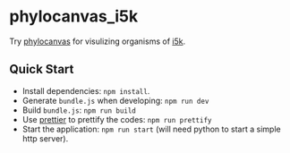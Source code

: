 # phylocanvas_i5k

Try [phylocanvas](https://github.com/phylocanvas/phylocanvas) for visulizing organisms of [i5k](i5k.nal.usda.gov). 

## Quick Start
* Install dependencies: `npm install`.
* Generate `bundle.js` when developing: `npm run dev`
* Build `bundle.js`: `npm run build`
* Use [prettier](https://prettier.io/) to prettify the codes: `npm run prettify`
* Start the application: `npm run start` (will need python to start a simple http server).
